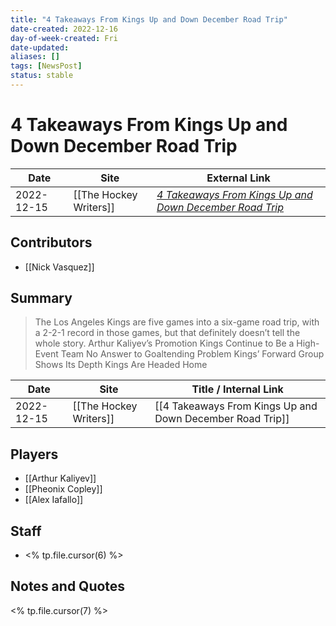 ```yaml
---
title: "4 Takeaways From Kings Up and Down December Road Trip"
date-created: 2022-12-16
day-of-week-created: Fri
date-updated: 
aliases: []
tags: [NewsPost]
status: stable
---
```


# 4 Takeaways From Kings Up and Down December Road Trip

| Date       | Site                   | External Link                                                                                                                                 |
| ---------- | ---------------------- | --------------------------------------------------------------------------------------------------------------------------------------------- |
| 2022-12-15 | [[The Hockey Writers]] | [*4 Takeaways From Kings Up and Down December Road Trip*](https://thehockeywriters.com/los-anageles-kings-takeaways-december-2022-road-trip/) |

## Contributors
- [[Nick Vasquez]]

## Summary
> The Los Angeles Kings are five games into a six-game road trip, with a 2-2-1 record in those games, but that definitely doesn’t tell the whole story.
> Arthur Kaliyev’s Promotion
> Kings Continue to Be a High-Event Team
> No Answer to Goaltending Problem
> Kings’ Forward Group Shows Its Depth
> Kings Are Headed Home

| Date       | Site                   | Title / Internal Link                                     |
| ---------- | ---------------------- | --------------------------------------------------------- |
| 2022-12-15 | [[The Hockey Writers]] | [[4 Takeaways From Kings Up and Down December Road Trip]] |

## Players
- [[Arthur Kaliyev]]
- [[Pheonix Copley]]
- [[Alex Iafallo]]

## Staff
- <% tp.file.cursor(6) %>

## Notes and Quotes
<% tp.file.cursor(7) %>
